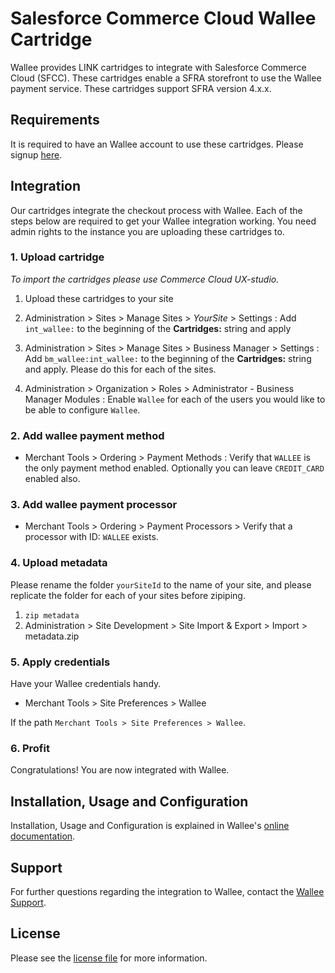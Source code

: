 # Salesforce Commerce Cloud Wallee Cartridge

Wallee provides LINK cartridges to integrate with Salesforce Commerce Cloud (SFCC). These cartridges enable a SFRA storefront to use the Wallee payment service. These cartridges support SFRA version 4.x.x.

## Requirements

It is required to have an Wallee account to use these cartridges. Please signup [here](https://app-wallee.com/user/signup).

## Integration
Our cartridges integrate the checkout process with Wallee. Each of the steps below are required to get your Wallee integration working. You need admin rights to the instance you are uploading these cartridges to.

### 1. Upload cartridge

_To import the cartridges please use Commerce Cloud UX-studio._

1. Upload these cartridges to your site 

2. Administration >  Sites >  Manage Sites > *YourSite* > Settings : Add `int_wallee:` to the beginning of the __Cartridges:__ string and apply

3. Administration >  Sites >  Manage Sites > Business Manager  > Settings : Add `bm_wallee:int_wallee:` to the beginning of the __Cartridges:__ string and apply. Please do this for each of the sites.

4. Administration >  Organization >  Roles > Administrator - Business Manager Modules : Enable `Wallee` for each of the users you would like to be able to configure `Wallee`.

### 2. Add wallee payment method
* Merchant Tools >  Ordering >  Payment Methods : Verify that `WALLEE` is the only payment method enabled. Optionally you can leave `CREDIT_CARD` enabled also.

### 3. Add wallee payment processor

* Merchant Tools >  Ordering >  Payment Processors > Verify that a processor with ID: `WALLEE` exists.

### 4. Upload metadata
Please rename the folder `yourSiteId` to the name of your site, and please replicate the folder for each of your sites before zipiping.
1. `zip metadata`
2. Administration >  Site Development >  Site Import & Export > Import > metadata.zip

### 5. Apply credentials
Have your Wallee credentials handy.

* Merchant Tools > Site Preferences > Wallee

If the path `Merchant Tools > Site Preferences > Wallee`. 


### 6. Profit
Congratulations! You are now integrated with Wallee.

## Installation, Usage and Configuration

Installation, Usage and Configuration is explained in Wallee's [online documentation](https://plugin-documentation.wallee.com/wallee-payment).

## Support

For further questions regarding the integration to Wallee, contact the [Wallee Support](https://app-wallee.com/space/select?target=/support).

## License

Please see the [license file](https://github.com/wallee-payment/wallee-salesforce-commerce-cloud/blob/master/LICENSE) for more information.